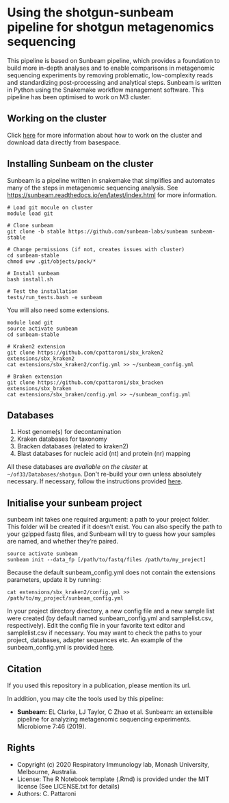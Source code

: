 Using the shotgun-sunbeam pipeline for shotgun metagenomics sequencing
======================================================================

This pipeline is based on Sunbeam pipeline, which provides a foundation to build more in-depth analyses and to enable comparisons in metagenomic sequencing experiments by removing problematic, low-complexity reads and standardizing post-processing and analytical steps. Sunbeam is written in Python using the Snakemake workflow management software. This pipeline has been optimised to work on M3 cluster.

## Working on the cluster

Click [here](https://github.com/respiratory-immunology-lab/microbiome-shotgun/tree/master/cluster) for more information about how to work on the cluster and download data directly from basespace.

## Installing Sunbeam on the cluster

Sunbeam is a pipeline written in snakemake that simplifies and automates many of the steps in metagenomic sequencing analysis. See https://sunbeam.readthedocs.io/en/latest/index.html for more information.

```
# Load git mocule on cluster
module load git

# Clone sunbeam
git clone -b stable https://github.com/sunbeam-labs/sunbeam sunbeam-stable

# Change permissions (if not, creates issues with cluster)
cd sunbeam-stable
chmod u+w .git/objects/pack/*

# Install sunbeam
bash install.sh

# Test the installation
tests/run_tests.bash -e sunbeam
```

You will also need some extensions.

```
module load git
source activate sunbeam
cd sunbeam-stable

# Kraken2 extension
git clone https://github.com/cpattaroni/sbx_kraken2 extensions/sbx_kraken2
cat extensions/sbx_kraken2/config.yml >> ~/sunbeam_config.yml

# Braken extension
git clone https://github.com/cpattaroni/sbx_bracken extensions/sbx_braken
cat extensions/sbx_braken/config.yml >> ~/sunbeam_config.yml
```

## Databases

1) Host genome(s) for decontamination
2) Kraken databases for taxonomy
3) Bracken databases (related to kraken2)
4) Blast databases for nucleic acid (nt) and protein (nr) mapping

All these databases are *available on the cluster* at `~/of33/Databases/shotgun`. Don't re-build your own unless absolutely necessary. If necessary, follow the instructions provided [here](https://github.com/respiratory-immunology-lab/microbiome-shotgun/tree/master/databases).

## Initialise your sunbeam project

sunbeam init takes one required argument: a path to your project folder. This folder will be created if it doesn’t exist. You can also specify the path to your gzipped fastq files, and Sunbeam will try to guess how your samples are named, and whether they’re paired.

```
source activate sunbeam
sunbeam init --data_fp [/path/to/fastq/files /path/to/my_project]
```

Because the default sunbeam_config.yml does not contain the extensions parameters, update it by running:

```
cat extensions/sbx_kraken2/config.yml >> /path/to/my_project/sunbeam_config.yml
```

In your project directory directory, a new config file and a new sample list were created (by default named sunbeam_config.yml and samplelist.csv, respectively). Edit the config file in your favorite text editor and samplelist.csv if necessary. You may want to check the paths to your project, databases, adapter sequences etc. An example of the sunbeam_config.yml is provided [here](https://github.com/respiratory-immunology-lab/microbiome-shotgun/).

## Citation

If you used this repository in a publication, please mention its url.

In addition, you may cite the tools used by this pipeline:

* **Sunbeam:** EL Clarke, LJ Taylor, C Zhao et al. Sunbeam: an extensible pipeline for analyzing metagenomic sequencing experiments. Microbiome 7:46 (2019).

## Rights

* Copyright (c) 2020 Respiratory Immunology lab, Monash University, Melbourne, Australia.
* License: The R Notebook template (.Rmd) is provided under the MIT license (See LICENSE.txt for details)
* Authors: C. Pattaroni
